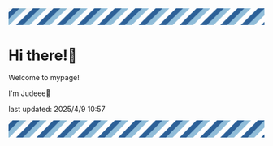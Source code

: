 <!-- Header image -->
<img src="./pokemon/pokemon_36.png" width="1000">

# Hi there!👋

Welcome to mypage!

I'm Judeee🐷

last updated: 2025/4/9 10:57

<!-- Footer image -->
<img src="./pokemon/pokemon_36.png" width="1000">
